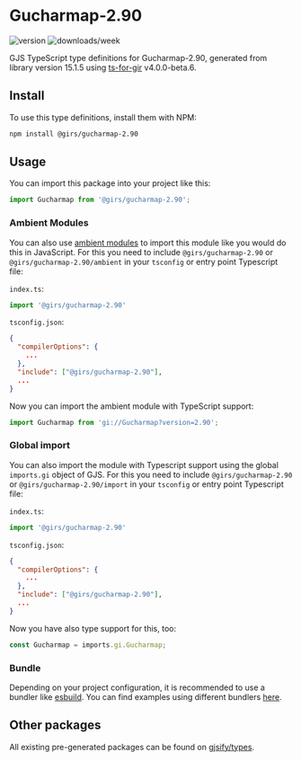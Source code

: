 
# Gucharmap-2.90

![version](https://img.shields.io/npm/v/@girs/gucharmap-2.90)
![downloads/week](https://img.shields.io/npm/dw/@girs/gucharmap-2.90)


GJS TypeScript type definitions for Gucharmap-2.90, generated from library version 15.1.5 using [ts-for-gir](https://github.com/gjsify/ts-for-gir) v4.0.0-beta.6.


## Install

To use this type definitions, install them with NPM:
```bash
npm install @girs/gucharmap-2.90
```

## Usage

You can import this package into your project like this:
```ts
import Gucharmap from '@girs/gucharmap-2.90';
```

### Ambient Modules

You can also use [ambient modules](https://github.com/gjsify/ts-for-gir/tree/main/packages/cli#ambient-modules) to import this module like you would do this in JavaScript.
For this you need to include `@girs/gucharmap-2.90` or `@girs/gucharmap-2.90/ambient` in your `tsconfig` or entry point Typescript file:

`index.ts`:
```ts
import '@girs/gucharmap-2.90'
```

`tsconfig.json`:
```json
{
  "compilerOptions": {
    ...
  },
  "include": ["@girs/gucharmap-2.90"],
  ...
}
```

Now you can import the ambient module with TypeScript support: 

```ts
import Gucharmap from 'gi://Gucharmap?version=2.90';
```

### Global import

You can also import the module with Typescript support using the global `imports.gi` object of GJS.
For this you need to include `@girs/gucharmap-2.90` or `@girs/gucharmap-2.90/import` in your `tsconfig` or entry point Typescript file:

`index.ts`:
```ts
import '@girs/gucharmap-2.90'
```

`tsconfig.json`:
```json
{
  "compilerOptions": {
    ...
  },
  "include": ["@girs/gucharmap-2.90"],
  ...
}
```

Now you have also type support for this, too:

```ts
const Gucharmap = imports.gi.Gucharmap;
```

### Bundle

Depending on your project configuration, it is recommended to use a bundler like [esbuild](https://esbuild.github.io/). You can find examples using different bundlers [here](https://github.com/gjsify/ts-for-gir/tree/main/examples).

## Other packages

All existing pre-generated packages can be found on [gjsify/types](https://github.com/gjsify/types).

